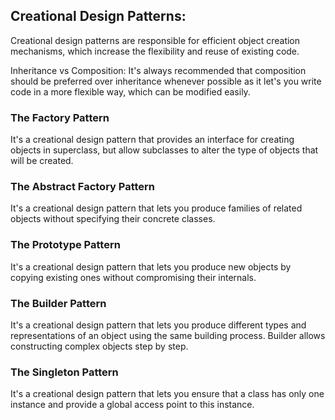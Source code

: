 ## Creational Design Patterns:

Creational design patterns are responsible for efficient object creation mechanisms, which increase the flexibility and reuse of existing code.

Inheritance vs Composition: It's always recommended that composition should be preferred over inheritance whenever possible as it let's you write code in a more flexible way, which can be modified easily.

###  The Factory Pattern

It's a creational design pattern that provides an interface for creating objects in superclass, but allow subclasses to alter the type of objects that will be created.

### The Abstract Factory Pattern

It's a creational design pattern that lets you produce families of related objects without specifying their concrete classes.

###  The Prototype Pattern

It's a creational design pattern that lets you produce new objects by copying existing ones without compromising their internals.

###  The Builder Pattern

It's a creational design pattern that lets you produce different types and representations of an object using the same building process. Builder allows constructing complex objects step by step.

###  The Singleton Pattern

It's a creational design pattern that lets you ensure that a class has only one instance and provide a global access point to this instance.

